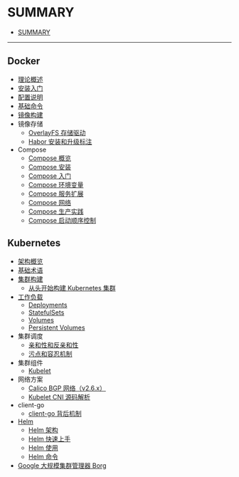 # SUMMARY

* [SUMMARY](SUMMARY.md)

---

## Docker

* [理论概述](moby/chapter1.md)
* [安装入门](moby/chapter2.md)
* [配置说明](moby/chapter3.md)
* [基础命令](moby/chapter4.md)
* [镜像构建](moby/chapter5.md)
* 镜像存储
    * [OverlayFS 存储驱动](moby/docker-overlayfs.md)
    * [Habor 安装和升级标注](moby/harbor.md)
* Compose
    * [Compose 概览](moby/docker-compose-overview.md)
    * [Compose 安装](moby/docker-compose-install.md)
    * [Compose 入门](moby/docker-compose-getting-started.md)
    * [Compose 环境变量](moby/docker-compose-envs.md)
    * [Compose 服务扩展](moby/docker-compose-extends.md)
    * [Compose 网络](moby/docker-compose-network.md)
    * [Compose 生产实践](moby/docker-compose-production.md)
    * [Compose 启动顺序控制](moby/docker-compose-startup-order.md)

## Kubernetes

* [架构概览](k8s/arch.md)
* [基础术语](k8s/concepts.md)
* [集群构建](k8s/install.md)
    * [从头开始构建 Kubernetes 集群](k8s/install-manual.md)
* [工作负载](k8s/workload.md)
    * [Deployments](k8s/concepts-deployments.md)
    * [StatefulSets](k8s/concepts-statefulsets.md)
    * [Volumes](k8s/concepts-volumes.md)
    * [Persistent Volumes](k8s/concepts-pv.md)
* 集群调度
    * [亲和性和反亲和性](k8s/assigning-pods-to-nodes.md)
    * [污点和容忍机制](k8s/taint-and-toleration.md)
* 集群组件
    * [Kubelet](k8s/kubelet.md)
* 网络方案
    * [Calico BGP 网络（v2.6.x）](k8s/calico.md)
    * [Kubelet CNI 源码解析](k8s/src-kubelet-cni.md)
* client-go
    * [client-go 背后机制](k8s/controller-client-go.md)
* [Helm](k8s/helm.md)
    * [Helm 架构](k8s/helm-arch.md)
    * [Helm 快速上手](k8s/helm-quickstart.md)
    * [Helm 使用](k8s/helm-using.md)
    * [Helm 命令](k8s/helm-command.md)
* [Google 大规模集群管理器 Borg](k8s/borg.md)
